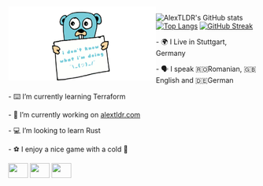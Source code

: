 <img align="left" width="300" height="150" src="https://github.com/AlexTLDR/AlexTLDR/blob/main/golang-what.gif">

![AlexTLDR's GitHub stats](https://github-readme-stats-alextldr.vercel.app//api?username=AlexTLDR&show_icons=true&theme=transparent)
[![Top Langs](https://github-readme-stats-alextldr.vercel.app//api/top-langs/?username=AlexTLDR&show_icons=true&theme=transparent)](https://github.com/AlexTLDR/github-readme-stats)
[![GitHub Streak](http://github-readme-streak-stats.herokuapp.com?user=AlexTLDR&theme=transparent&date_format=j%2Fn%5B%2FY%5D)](https://git.io/streak-stats)

<p align="left">
- 🌍 I Live in Stuttgart, Germany
</p>
<p align="left">
- 🗣️ I speak 🇷🇴Romanian, 🇬🇧English and 🇩🇪German 
</p>
<p align="left">
- ⌨️ I’m currently learning Terraform   
</p>
<p align="left">
- 🔭 I’m currently working on <a href="https://github.com/AlexTLDR/AlexTLDR-dot-com">alextldr.com</a>
</p>
<p align="left">
- 💻 I’m looking to learn Rust
</p>
<p align="left">
- ⚽ I enjoy a nice game with a cold 🍺
</p>

<p align="left">
<a href="https://www.linkedin.com/in/alexandru-badragan/" target="blank"><img align="center" src="https://cdn.jsdelivr.net/npm/simple-icons@3.0.1/icons/linkedin.svg" alt="" height="30" width="40" /></a>
<a href="https://twitter.com/TldrAlex" target="blank"><img align="center" src="https://cdn.jsdelivr.net/npm/simple-icons@3.0.1/icons/twitter.svg" alt="" height="30" width="40" /></a>
<a href="https://hachyderm.io/@AlexTLDR" target="blank"><img align="center" src="https://cdn.jsdelivr.net/npm/simple-icons@3.0.1/icons/mastodon.svg" alt="" height="30" width="40" /></a>
</p>

<!--
**AlexTLDR/AlexTLDR** is a ✨ _special_ ✨ repository because its `README.md` (this file) appears on your GitHub profile.
### Hi there 👋
Here are some ideas to get you started:

- 🔭 I’m currently working on ...                  
- 🌱 I’m currently learning ...
- 👯 I’m looking to collaborate on ...
- 🤔 I’m looking for help with ...
- 💬 Ask me about ...
- 📫 How to reach me: ...
- 😄 Pronouns: ...
- ⚡ Fun fact: ...
-->
